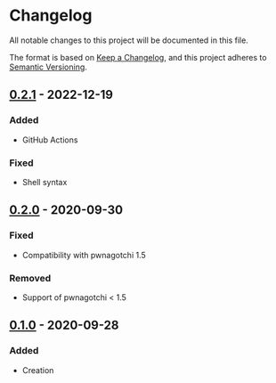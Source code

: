 # Changelog

All notable changes to this project will be documented in this file.

The format is based on [Keep a Changelog](https://keepachangelog.com/en/1.1.0/),
and this project adheres to [Semantic Versioning](https://semver.org/spec/v2.0.0.html).

<!-- markdownlint-configure-file { "MD024": { "siblings_only": true } } -->

## [0.2.1] - 2022-12-19

### Added

- GitHub Actions

### Fixed

- Shell syntax

## [0.2.0] - 2020-09-30

### Fixed

- Compatibility with pwnagotchi 1.5

### Removed

- Support of pwnagotchi < 1.5

## [0.1.0] - 2020-09-28

### Added

- Creation

[0.2.1]: https://github.com/solution-libre/pwnagotchi-hdmi-viewer/compare/v0.2.0...v0.2.1
[0.2.0]: https://github.com/solution-libre/pwnagotchi-hdmi-viewer/compare/v0.1.0...v0.2.0
[0.1.0]: https://github.com/solution-libre/pwnagotchi-hdmi-viewer/releases/tag/v0.1.0
